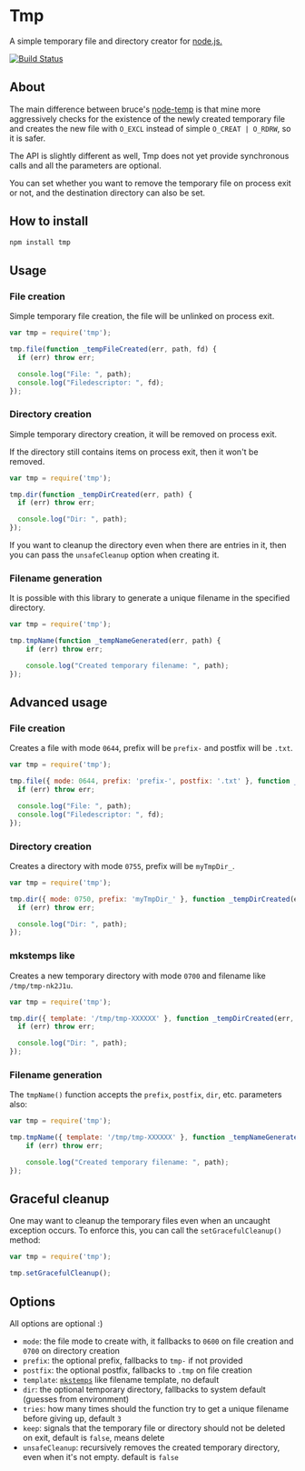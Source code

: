 # Tmp

A simple temporary file and directory creator for [node.js.][1]

[![Build Status](https://secure.travis-ci.org/raszi/node-tmp.png?branch=master)](http://travis-ci.org/raszi/node-tmp)










































<extoc></extoc>

## About

The main difference between bruce's [node-temp][2] is that mine more
aggressively checks for the existence of the newly created temporary file and
creates the new file with `O_EXCL` instead of simple `O_CREAT | O_RDRW`, so it
is safer.

The API is slightly different as well, Tmp does not yet provide synchronous
calls and all the parameters are optional.

You can set whether you want to remove the temporary file on process exit or
not, and the destination directory can also be set.

## How to install

```bash
npm install tmp
```

## Usage

### File creation

Simple temporary file creation, the file will be unlinked on process exit.

```javascript
var tmp = require('tmp');

tmp.file(function _tempFileCreated(err, path, fd) {
  if (err) throw err;

  console.log("File: ", path);
  console.log("Filedescriptor: ", fd);
});
```

### Directory creation

Simple temporary directory creation, it will be removed on process exit.

If the directory still contains items on process exit, then it won't be removed.

```javascript
var tmp = require('tmp');

tmp.dir(function _tempDirCreated(err, path) {
  if (err) throw err;

  console.log("Dir: ", path);
});
```

If you want to cleanup the directory even when there are entries in it, then
you can pass the `unsafeCleanup` option when creating it.

### Filename generation

It is possible with this library to generate a unique filename in the specified
directory.

```javascript
var tmp = require('tmp');

tmp.tmpName(function _tempNameGenerated(err, path) {
    if (err) throw err;

    console.log("Created temporary filename: ", path);
});
```

## Advanced usage

### File creation

Creates a file with mode `0644`, prefix will be `prefix-` and postfix will be `.txt`.

```javascript
var tmp = require('tmp');

tmp.file({ mode: 0644, prefix: 'prefix-', postfix: '.txt' }, function _tempFileCreated(err, path, fd) {
  if (err) throw err;

  console.log("File: ", path);
  console.log("Filedescriptor: ", fd);
});
```

### Directory creation

Creates a directory with mode `0755`, prefix will be `myTmpDir_`.

```javascript
var tmp = require('tmp');

tmp.dir({ mode: 0750, prefix: 'myTmpDir_' }, function _tempDirCreated(err, path) {
  if (err) throw err;

  console.log("Dir: ", path);
});
```

### mkstemps like

Creates a new temporary directory with mode `0700` and filename like `/tmp/tmp-nk2J1u`.

```javascript
var tmp = require('tmp');

tmp.dir({ template: '/tmp/tmp-XXXXXX' }, function _tempDirCreated(err, path) {
  if (err) throw err;

  console.log("Dir: ", path);
});
```

### Filename generation

The `tmpName()` function accepts the `prefix`, `postfix`, `dir`, etc. parameters also:

```javascript
var tmp = require('tmp');

tmp.tmpName({ template: '/tmp/tmp-XXXXXX' }, function _tempNameGenerated(err, path) {
    if (err) throw err;

    console.log("Created temporary filename: ", path);
});
```

## Graceful cleanup

One may want to cleanup the temporary files even when an uncaught exception
occurs. To enforce this, you can call the `setGracefulCleanup()` method:

```javascript
var tmp = require('tmp');

tmp.setGracefulCleanup();
```

## Options

All options are optional :)

  * `mode`: the file mode to create with, it fallbacks to `0600` on file creation and `0700` on directory creation
  * `prefix`: the optional prefix, fallbacks to `tmp-` if not provided
  * `postfix`: the optional postfix, fallbacks to `.tmp` on file creation
  * `template`: [`mkstemps`][3] like filename template, no default
  * `dir`: the optional temporary directory, fallbacks to system default (guesses from environment)
  * `tries`: how many times should the function try to get a unique filename before giving up, default `3`
  * `keep`: signals that the temporary file or directory should not be deleted on exit, default is `false`, means delete
  * `unsafeCleanup`: recursively removes the created temporary directory, even when it's not empty. default is `false`

[1]: http://nodejs.org/
[2]: https://github.com/bruce/node-temp
[3]: http://www.kernel.org/doc/man-pages/online/pages/man3/mkstemp.3.html
